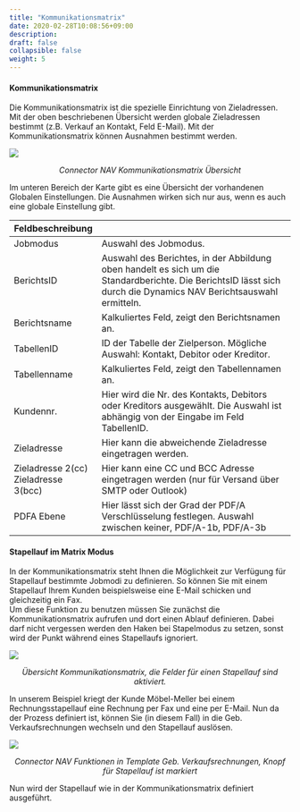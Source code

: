```yaml
---
title: "Kommunikationsmatrix"
date: 2020-02-28T10:08:56+09:00
description: 
draft: false
collapsible: false
weight: 5
---
```


#### Kommunikationsmatrix
Die Kommunikationsmatrix ist die spezielle Einrichtung von Zieladressen. Mit der oben beschriebenen Übersicht werden globale Zieladressen bestimmt (z.B. Verkauf an Kontakt, Feld E-Mail). Mit der Kommunikationsmatrix können Ausnahmen bestimmt werden.

![](/images/connectornav/benreport_einr_epost_komm_matrix.png)<center>_Connector NAV Kommunikationsmatrix Übersicht_</center>

Im unteren Bereich der Karte gibt es eine Übersicht der vorhandenen Globalen Einstellungen. Die Ausnahmen wirken sich nur aus, wenn es auch eine globale Einstellung gibt.

|Feldbeschreibung | |
|---|---|
|Jobmodus | Auswahl des Jobmodus.|
|BerichtsID | Auswahl des Berichtes, in der Abbildung oben handelt es sich um die Standardberichte. Die BerichtsID lässt sich durch die Dynamics NAV Berichtsauswahl ermitteln.|
|Berichtsname | Kalkuliertes Feld, zeigt den Berichtsnamen an.|
|TabellenID | ID der Tabelle der Zielperson. Mögliche Auswahl: Kontakt, Debitor oder Kreditor.|
|Tabellenname | Kalkuliertes Feld, zeigt den Tabellennamen an.|
|Kundennr. | Hier wird die Nr. des Kontakts, Debitors oder Kreditors ausgewählt. Die Auswahl ist abhängig von der Eingabe im Feld TabellenID.|
|Zieladresse | Hier kann die abweichende Zieladresse eingetragen werden.|
|Zieladresse 2(cc)<br />Zieladresse 3(bcc) | Hier kann eine CC und BCC Adresse eingetragen werden (nur für Versand über SMTP oder Outlook)|
|PDFA Ebene | Hier lässt sich der Grad der PDF/A Verschlüsselung festlegen. Auswahl zwischen keiner, PDF/A-1b, PDF/A-3b|

#### Stapellauf im Matrix Modus
In der Kommunikationsmatrix steht Ihnen die Möglichkeit zur Verfügung für Stapellauf bestimmte Jobmodi zu definieren. So können Sie mit einem Stapellauf Ihrem Kunden beispielsweise eine E-Mail schicken und gleichzeitig ein Fax.<br />Um diese Funktion zu benutzen müssen Sie zunächst die Kommunikationsmatrix aufrufen und dort einen Ablauf definieren. Dabei darf nicht vergessen werden den Haken bei Stapelmodus zu setzen, sonst wird der Punkt während eines Stapellaufs ignoriert.

![](/images/connectornav/benreport_einr_epost_stapellauf.png)<center>_Übersicht Kommunikationsmatrix, die Felder für einen Stapellauf sind aktiviert._</center>

In unserem Beispiel kriegt der Kunde Möbel-Meller bei einem Rechnungsstapellauf eine Rechnung per Fax und eine per E-Mail. Nun da der Prozess definiert ist, können Sie (in diesem Fall) in die Geb. Verkaufsrechnungen wechseln und den Stapellauf auslösen.

![](/images/connectornav/benreport_einr_epost_stapellauf2.png)<center>_Connector NAV Funktionen in Template Geb. Verkaufsrechnungen, Knopf für Stapellauf ist markiert_</center>

Nun wird der Stapellauf wie in der Kommunikationsmatrix definiert ausgeführt.